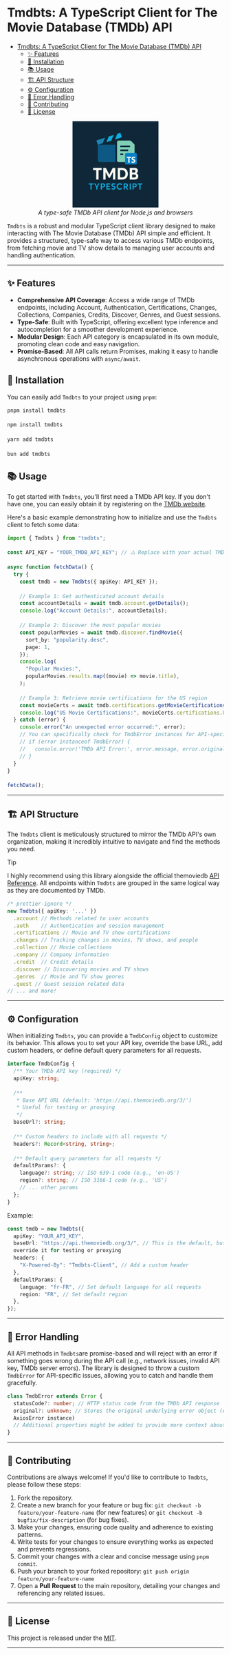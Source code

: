 # Tmdbts: A TypeScript Client for The Movie Database (TMDb) API

- [Tmdbts: A TypeScript Client for The Movie Database (TMDb) API](#tmdbts-a-typescript-client-for-the-movie-database-tmdb-api)
  - [✨ Features](#%E2%9C%A8-features)
  - [🚀 Installation](#%F0%9F%9A%80-installation)
  - [📚 Usage](#%F0%9F%93%9A-usage)
  - [🏗️ API Structure](#%F0%9F%8F%97%EF%B8%8F-api-structure)
  - [⚙️ Configuration](#%E2%9A%99%EF%B8%8F-configuration)
  - [🚫 Error Handling](#%F0%9F%9A%AB-error-handling)
  - [🤝 Contributing](#%F0%9F%A4%9D-contributing)
  - [📄 License](#%F0%9F%93%84-license)

<p align="center">
  <img width="200" alt="Tmdbts logo" src="./logo.png">
  <br>
  <em>A type-safe TMDb API client for Node.js and browsers</em>
</p>

`Tmdbts` is a robust and modular TypeScript client library designed to make
interacting with The Movie Database (TMDb) API simple and efficient. It
provides a structured, type-safe way to access various TMDb endpoints, from
fetching movie and TV show details to managing user accounts and handling authentication.

---

## ✨ Features

- **Comprehensive API Coverage**: Access a wide range of TMDb endpoints, including
  Account, Authentication, Certifications, Changes, Collections, Companies, Credits,
  Discover, Genres, and Guest sessions.
- **Type-Safe**: Built with TypeScript, offering excellent type inference and
  autocompletion for a smoother development experience.
- **Modular Design**: Each API category is encapsulated in its own module,
  promoting clean code and easy navigation.
- **Promise-Based**: All API calls return Promises, making it easy to handle
  asynchronous operations with `async/await`.

## 🚀 Installation

You can easily add `Tmdbts` to your project using `pnpm`:

```bash
pnpm install tmdbts

npm install tmdbts

yarn add tmdbts

bun add tmdbts
```

## 📚 Usage

To get started with `Tmdbts`, you'll first need a TMDb API key. If you don't have
one, you can easily obtain it by registering on the [TMDb website](https://developer.themoviedb.org/reference/intro/authentication).

Here's a basic example demonstrating how to initialize and use the `Tmdbts`
client to fetch some data:

```typescript
import { Tmdbts } from "tmdbts";

const API_KEY = "YOUR_TMDB_API_KEY"; // ⚠️ Replace with your actual TMDb API key!

async function fetchData() {
  try {
    const tmdb = new Tmdbts({ apiKey: API_KEY });

    // Example 1: Get authenticated account details
    const accountDetails = await tmdb.account.getDetails();
    console.log("Account Details:", accountDetails);

    // Example 2: Discover the most popular movies
    const popularMovies = await tmdb.discover.findMovie({
      sort_by: "popularity.desc",
      page: 1,
    });
    console.log(
      "Popular Movies:",
      popularMovies.results.map((movie) => movie.title),
    );

    // Example 3: Retrieve movie certifications for the US region
    const movieCerts = await tmdb.certifications.getMovieCertifications();
    console.log("US Movie Certifications:", movieCerts.certifications.US);
  } catch (error) {
    console.error("An unexpected error occurred:", error);
    // You can specifically check for TmdbError instances for API-specific issues
    // if (error instanceof TmdbError) {
    //   console.error('TMDb API Error:', error.message, error.original);
    // }
  }
}

fetchData();
```

---

## 🏗️ API Structure

The `Tmdbts` client is meticulously structured to mirror the TMDb API's own
organization, making it incredibly intuitive to navigate and find the methods
you need.

> [!TIP]
> I highly recommend using this library alongside the official themoviedb
> [API Reference](https://developer.themoviedb.org/reference/intro/getting-started).
> All endpoints within `Tmdbts` are grouped in the same logical way as they are
> documented by TMDb.

```typescript
/* prettier-ignore */
new Tmdbts({ apiKey: '...' })
  .account // Methods related to user accounts
  .auth    // Authentication and session management
  .certifications // Movie and TV show certifications
  .changes // Tracking changes in movies, TV shows, and people
  .collection // Movie collections
  .company // Company information
  .credit  // Credit details
  .discover // Discovering movies and TV shows
  .genres  // Movie and TV show genres
  .guest // Guest session related data
// ... and more!
```

---

## ⚙️ Configuration

When initializing `Tmdbts`, you can provide a `TmdbConfig` object to customize its
behavior. This allows you to set your API key, override the base URL, add
custom headers, or define default query parameters for all requests.

```typescript
interface TmdbConfig {
  /** Your TMDb API key (required) */
  apiKey: string;

  /**
   * Base API URL (default: 'https://api.themoviedb.org/3/')
   * Useful for testing or proxying
   */
  baseUrl?: string;

  /** Custom headers to include with all requests */
  headers?: Record<string, string>;

  /** Default query parameters for all requests */
  defaultParams?: {
    language?: string; // ISO 639-1 code (e.g., 'en-US')
    region?: string; // ISO 3166-1 code (e.g., 'US')
    // ... other params
  };
}
```

Example:

```typescript
const tmdb = new Tmdbts({
  apiKey: "YOUR_API_KEY",
  baseUrl: "https://api.themoviedb.org/3/", // This is the default, but you can
  override it for testing or proxying
  headers: {
    "X-Powered-By": "Tmdbts-Client", // Add a custom header
  },
  defaultParams: {
    language: "fr-FR", // Set default language for all requests
    region: "FR", // Set default region
  },
});
```

---

## 🚫 Error Handling

All API methods in `Tmdbts`are promise-based and will reject with an error if
something goes wrong during the API call (e.g., network issues, invalid API key,
TMDb server errors). The library is designed to throw a custom `TmdbError` for
API-specific issues, allowing you to catch and handle them gracefully.

```typescript
class TmdbError extends Error {
  statusCode?: number; // HTTP status code from the TMDb API response
  original?: unknown; // Stores the original underlying error object (e.g.,
  AxiosError instance)
  // Additional properties might be added to provide more context about the API error.
}
```

---

## 🤝 Contributing

Contributions are always welcome! If you'd like to contribute to `Tmdbts`, please
follow these steps:

1. Fork the repository.
2. Create a new branch for your feature or bug fix:
   `git checkout -b feature/your-feature-name` (for new features)
   or `git checkout -b bugfix/fix-description` (for bug fixes).
3. Make your changes, ensuring code quality and adherence to existing patterns.
4. Write tests for your changes to ensure everything works as expected and
   prevents regressions.
5. Commit your changes with a clear and concise message using `pnpm commit`.
6. Push your branch to your forked repository: `git push origin feature/your-feature-name`
7. Open a **Pull Request** to the main repository, detailing your changes and
   referencing any related issues.

---

## 📄 License

This project is released under the [MIT](./LICENSE).

---
